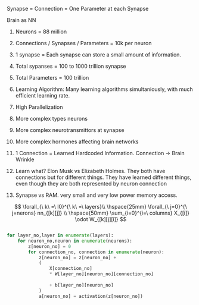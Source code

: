 Synapse = Connection = One Parameter at each Synapse

Brain as NN
1. Neurons                              = 88 million
2. Connections / Synapses / Parameters  = 10k per neuron
3. 1 synapse                            = Each synapse can store a small amount of information.
5. Total sypanses                       = 100 to 1000 trillion synapse
6. Total Parameters                     = 100 trillion
7. Learning Algorithm: Many learning algorithms simultaniously, with much efficient learning rate.
8. High Parallelization
9. More complex types neurons
10. More complex neurotransmittors at synapse
11. More complex hormones affecting brain networks


4. 1 Connection = Learned Hardcoded Information. Connection -> Brain Wrinkle
5. Learn what? Elon Musk vs Elizabeth Holmes. They both have connections but for different things. They have learned different things, even though they are both represented by neuron connection
4. Synapse vs RAM. very small and very low power memory access.


$$
\forall_{\ k\ =\ l0}^{\ k\ =\ layers}\\
    \hspace{25mm}       \forall_{\ j=0}^{\ j=nerons} nn_{[k][j]} \\
        \hspace{50mm}       \sum_{i=0}^{i=\ columns} X_{[i]} \odot W_{[k][j][i]}
$$
```python

for layer_no,layer in enumerate(layers):
    for neuron_no,neuron in enumerate(neurons):
        z[neuron_no] = 0
        for connection_no, connection in enumerate(neuron):
            z[neuron_no] = z[neuron_no] + 
            ( 
                X[connection_no] 
                * W[layer_no][neuron_no][connection_no] 
                
                + b[layer_no][neuron_no]
            )
            a[neuron_no] = activation(z[neuron_no])


```